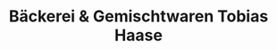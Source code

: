 ---
title: "Bäckerei & Gemischtwaren Tobias Haase"
url: /neukirch/baeckerei-und-gemischtwaren-tobias-haase/
shop: Bäckerei
---